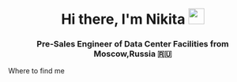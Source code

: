 <h1 align="center">Hi there, I'm Nikita</a> 
<img src="https://github.com/blackcater/blackcater/raw/main/images/Hi.gif" height="32"/></h1>
<h3 align="center">Pre-Sales Engineer of Data Center Facilities from Moscow,Russia 🇷🇺</h3>

Where to find me


